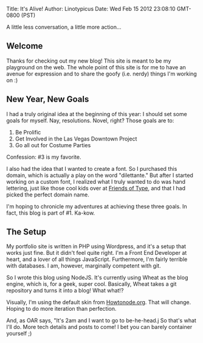 Title: It's Alive!
Author: Linotypicus
Date: Wed Feb 15 2012 23:08:10 GMT-0800 (PST)

A little less conversation, a little more action...

## Welcome

Thanks for checking out my new blog! This site is meant to be my playground on the web. The whole point of this site is for me to have an avenue for expression and to share the goofy (i.e. nerdy) things I'm working on :)

## New Year, New Goals

I had a truly original idea at the beginning of this year: I should set some goals for myself. Nay, resolutions. Novel, right? Those goals are to:

1. Be Prolific
2. Get Involved in the Las Vegas Downtown Project
3. Go all out for Costume Parties

Confession: #3 is my favorite.

I also had the idea that I wanted to create a font. So I purchased this domain, which is actually a play on the word "dilettante." But after I started working on a custom font, I realized what I truly wanted to do was hand lettering, just like those cool kids over at [Friends of Type](http://friendsoftype.com), and that I had picked the perfect domain name.

I'm hoping to chronicle my adventures at achieving these three goals. In fact, this blog is part of #1. Ka-kow.

## The Setup

My portfolio site is written in PHP using Wordpress, and it's a setup that works just fine. But it didn't feel quite right. I'm a Front End Developer at heart, and a lover of all things JavaScript. Furthermore, I'm fairly terrible with databases. I am, however, marginally competent with git.

So I wrote this blog using NodeJS. It's currently using Wheat as the blog engine, which is, for a geek, super cool. Basically, Wheat takes a git repository and turns it into a blog! What what!? 

Visually, I'm using the default skin from [Howtonode.org](http://howtonode.org). That will change. Hoping to do more iteration than perfection.

And, as OAR says, "It's 2am and I want to go to be-he-head.j So that's what I'll do. More tech details and posts to come! I bet you can barely container yourself ;)
